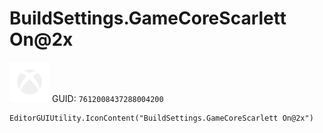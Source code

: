 # BuildSettings.GameCoreScarlett On@2x
![](/img/BuildSettings.GameCoreScarlett%20On@2x.png)
GUID: `7612008437288004200`
```
EditorGUIUtility.IconContent("BuildSettings.GameCoreScarlett On@2x")
```
